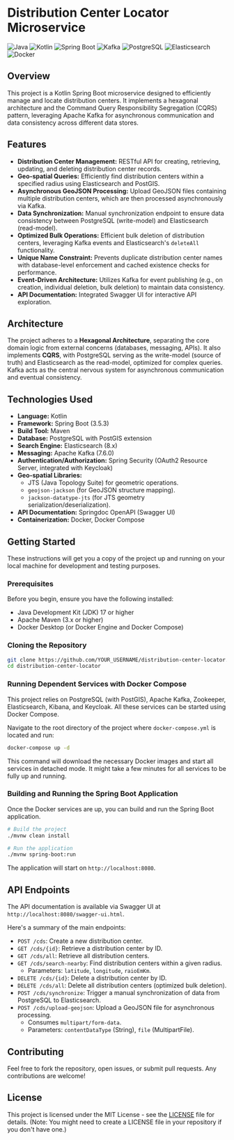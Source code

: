 # Distribution Center Locator Microservice

![Java](https://img.shields.io/badge/Java-17-blue.svg)
![Kotlin](https://img.shields.io/badge/Kotlin-1.9.25-blueviolet.svg)
![Spring Boot](https://img.shields.io/badge/Spring_Boot-3.5.3-brightgreen.svg)
![Kafka](https://img.shields.io/badge/Apache_Kafka-2.x-lightgrey.svg)
![PostgreSQL](https://img.shields.io/badge/PostgreSQL-16-blue.svg)
![Elasticsearch](https://img.shields.io/badge/Elasticsearch-8.x-005571.svg)
![Docker](https://img.shields.io/badge/Docker-24.x-blue.svg)

## Overview

This project is a Kotlin Spring Boot microservice designed to efficiently manage and locate distribution centers. It implements a hexagonal architecture and the Command Query Responsibility Segregation (CQRS) pattern, leveraging Apache Kafka for asynchronous communication and data consistency across different data stores.

## Features

*   **Distribution Center Management:** RESTful API for creating, retrieving, updating, and deleting distribution center records.
*   **Geo-spatial Queries:** Efficiently find distribution centers within a specified radius using Elasticsearch and PostGIS.
*   **Asynchronous GeoJSON Processing:** Upload GeoJSON files containing multiple distribution centers, which are then processed asynchronously via Kafka.
*   **Data Synchronization:** Manual synchronization endpoint to ensure data consistency between PostgreSQL (write-model) and Elasticsearch (read-model).
*   **Optimized Bulk Operations:** Efficient bulk deletion of distribution centers, leveraging Kafka events and Elasticsearch's `deleteAll` functionality.
*   **Unique Name Constraint:** Prevents duplicate distribution center names with database-level enforcement and cached existence checks for performance.
*   **Event-Driven Architecture:** Utilizes Kafka for event publishing (e.g., on creation, individual deletion, bulk deletion) to maintain data consistency.
*   **API Documentation:** Integrated Swagger UI for interactive API exploration.

## Architecture

The project adheres to a **Hexagonal Architecture**, separating the core domain logic from external concerns (databases, messaging, APIs). It also implements **CQRS**, with PostgreSQL serving as the write-model (source of truth) and Elasticsearch as the read-model, optimized for complex queries. Kafka acts as the central nervous system for asynchronous communication and eventual consistency.

## Technologies Used

*   **Language:** Kotlin
*   **Framework:** Spring Boot (3.5.3)
*   **Build Tool:** Maven
*   **Database:** PostgreSQL with PostGIS extension
*   **Search Engine:** Elasticsearch (8.x)
*   **Messaging:** Apache Kafka (7.6.0)
*   **Authentication/Authorization:** Spring Security (OAuth2 Resource Server, integrated with Keycloak)
*   **Geo-spatial Libraries:**
    *   JTS (Java Topology Suite) for geometric operations.
    *   `geojson-jackson` (for GeoJSON structure mapping).
    *   `jackson-datatype-jts` (for JTS geometry serialization/deserialization).
*   **API Documentation:** Springdoc OpenAPI (Swagger UI)
*   **Containerization:** Docker, Docker Compose

## Getting Started

These instructions will get you a copy of the project up and running on your local machine for development and testing purposes.

### Prerequisites

Before you begin, ensure you have the following installed:

*   Java Development Kit (JDK) 17 or higher
*   Apache Maven (3.x or higher)
*   Docker Desktop (or Docker Engine and Docker Compose)

### Cloning the Repository

```bash
git clone https://github.com/YOUR_USERNAME/distribution-center-locator.git
cd distribution-center-locator
```

### Running Dependent Services with Docker Compose

This project relies on PostgreSQL (with PostGIS), Apache Kafka, Zookeeper, Elasticsearch, Kibana, and Keycloak. All these services can be started using Docker Compose.

Navigate to the root directory of the project where `docker-compose.yml` is located and run:

```bash
docker-compose up -d
```

This command will download the necessary Docker images and start all services in detached mode. It might take a few minutes for all services to be fully up and running.

### Building and Running the Spring Boot Application

Once the Docker services are up, you can build and run the Spring Boot application.

```bash
# Build the project
./mvnw clean install

# Run the application
./mvnw spring-boot:run
```

The application will start on `http://localhost:8080`.

## API Endpoints

The API documentation is available via Swagger UI at `http://localhost:8080/swagger-ui.html`.

Here's a summary of the main endpoints:

*   `POST /cds`: Create a new distribution center.
*   `GET /cds/{id}`: Retrieve a distribution center by ID.
*   `GET /cds/all`: Retrieve all distribution centers.
*   `GET /cds/search-nearby`: Find distribution centers within a given radius.
    *   Parameters: `latitude`, `longitude`, `raioEmKm`.
*   `DELETE /cds/{id}`: Delete a distribution center by ID.
*   `DELETE /cds/all`: Delete all distribution centers (optimized bulk deletion).
*   `POST /cds/synchronize`: Trigger a manual synchronization of data from PostgreSQL to Elasticsearch.
*   `POST /cds/upload-geojson`: Upload a GeoJSON file for asynchronous processing.
    *   Consumes `multipart/form-data`.
    *   Parameters: `contentDataType` (String), `file` (MultipartFile).

## Contributing

Feel free to fork the repository, open issues, or submit pull requests. Any contributions are welcome!

## License

This project is licensed under the MIT License - see the [LICENSE](LICENSE) file for details. (Note: You might need to create a LICENSE file in your repository if you don't have one.)

